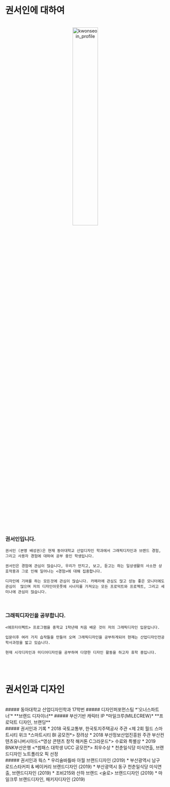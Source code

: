 
# 권서인에 대하여



<br>

<center><img src="https://user-images.githubusercontent.com/59531320/71925402-4fcec480-31d4-11ea-9668-45674c39b1a6.jpg" width="40%" height="40%" title="권서인의 초상  (2020, 캔버스에 유채)" alt="kwonseoin_profile"></img></center>
<br>



### 권서인입니다.

`권서인 (본명 배성권)은 현재 동아대학교 산업디자인 학과에서 그래픽디자인과 브랜드 경험, 그리고 사용자 경험에 대하여 공부 중인 학생입니다.`

`권서인은 경험에 관심이 많습니다, 우리가 만지고, 보고, 듣고는 하는 일상생활의 사소한 상호작용과 그로 인해 일어나는 <경험>에 대해 집중합니다.`

`디자인에 기여를 하는 모든것에 관심이 많습니다. 카메라에 관심도 많고 성능 좋은 모니터에도 관심이  많으며 저의 디자인아웃풋에 시너지를 가져오는 모든 프로덕트와 프로젝트, 그리고 세미나에 관심이 많습니다.`


 <br>

### 그래픽디자인을 공부합니다.

`<애프터이펙트> 프로그램을 중학교 1학년때 처음 배운 것이 저의 그래픽디자인 입문입니다.`

`입문이후 여러 가지 습작들을 만들어 오며 그래픽디자인을 공부하게되어
현재는 산업디자인전공 학사과정을 밟고 있습니다.`

`현재 시각디자인과 미디어디자인을 공부하며
다양한 디자인 활동을 하고자 휴학 중입니다.`

<br>
<br>

# 권서인과 디자인
<br>
##### 동아대학교 산업디자인학과 17학번
##### 디자인퍼포먼스팀 *'오너스파트너'* **브랜드 디자이너**
##### 부산기반 캐릭터 IP *마일크루(MILECREW)* **프로덕트 디자인, 브랜딩**
<br>
##### 권서인과 기록
  * 2018 국토교통부, 한국토지주택공사 주관 <제 2회 월드 스마트시티 위크 *스마트시티 BI 공모전*>  장려상
  * 2018 부산정보산업진흥원 주관 부산컨텐츠유니버시아드<*영상 콘텐츠 창작 해커톤 C그라운드*> 수료와 특별상
  * 2019 BNK부산은행 <*썸패스 대학생 UCC 공모전*> 최우수상
  * 천춘일식당 미식연출, 브랜드디자인 노트폴리오 픽 선정
<br>
##### 권서인과 웍스
  * 우리술바틀바 아월 브랜드디자인 (2019)
  * 부산광역시 남구 로드스타커피 & 베이커리 브랜드디자인 (2019)
  * 부산광역시 동구 천춘일식당 미식연출, 브랜드디자인 (2019)
  * 조비215와 산하 브랜드 <술로> 브랜드디자인 (2019)
  * 마일크루 브랜드디자인, 패키지디자인 (2019)